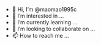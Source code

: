- 👋 Hi, I’m @maomao1995c
- 👀 I’m interested in ...
- 🌱 I’m currently learning ...
- 💞️ I’m looking to collaborate on ...
- 📫 How to reach me ...

<!---
maomao1995c/maomao1995c is a ✨ special ✨ repository because its `README.md` (this file) appears on your GitHub profile.
You can click the Preview link to take a look at your changes.
--->
